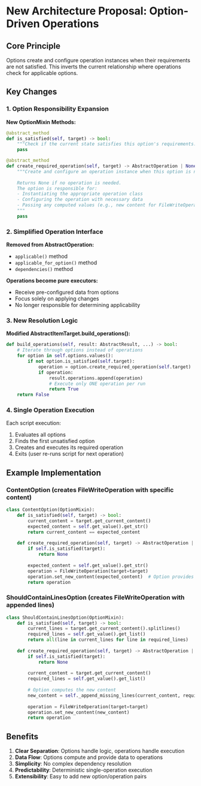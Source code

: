 # New Architecture Proposal: Option-Driven Operations

## Core Principle

Options create and configure operation instances when their requirements are not satisfied. This inverts the current relationship where operations check for applicable options.

## Key Changes

### 1. Option Responsibility Expansion

**New OptionMixin Methods:**
```python
@abstract_method
def is_satisfied(self, target) -> bool:
    """Check if the current state satisfies this option's requirements."""
    pass

@abstract_method  
def create_required_operation(self, target) -> AbstractOperation | None:
    """Create and configure an operation instance when this option is not satisfied.
    
    Returns None if no operation is needed.
    The option is responsible for:
    - Instantiating the appropriate operation class
    - Configuring the operation with necessary data
    - Passing any computed values (e.g., new content for FileWriteOperation)
    """
    pass
```

### 2. Simplified Operation Interface

**Removed from AbstractOperation:**
- `applicable()` method
- `applicable_for_option()` method  
- `dependencies()` method

**Operations become pure executors:**
- Receive pre-configured data from options
- Focus solely on applying changes
- No longer responsible for determining applicability

### 3. New Resolution Logic

**Modified AbstractItemTarget.build_operations():**
```python
def build_operations(self, result: AbstractResult, ...) -> bool:
    # Iterate through options instead of operations
    for option in self.options.values():
        if not option.is_satisfied(self.target):
            operation = option.create_required_operation(self.target)
            if operation:
                result.operations.append(operation)
                # Execute only ONE operation per run
                return True
    return False
```

### 4. Single Operation Execution

Each script execution:
1. Evaluates all options
2. Finds the first unsatisfied option
3. Creates and executes its required operation
4. Exits (user re-runs script for next operation)

## Example Implementation

### ContentOption (creates FileWriteOperation with specific content)

```python
class ContentOption(OptionMixin):
    def is_satisfied(self, target) -> bool:
        current_content = target.get_current_content()
        expected_content = self.get_value().get_str()
        return current_content == expected_content
    
    def create_required_operation(self, target) -> AbstractOperation | None:
        if self.is_satisfied(target):
            return None
            
        expected_content = self.get_value().get_str()
        operation = FileWriteOperation(target=target)
        operation.set_new_content(expected_content)  # Option provides the content
        return operation
```

### ShouldContainLinesOption (creates FileWriteOperation with appended lines)

```python
class ShouldContainLinesOption(OptionMixin):
    def is_satisfied(self, target) -> bool:
        current_lines = target.get_current_content().splitlines()
        required_lines = self.get_value().get_list()
        return all(line in current_lines for line in required_lines)
    
    def create_required_operation(self, target) -> AbstractOperation | None:
        if self.is_satisfied(target):
            return None
            
        current_content = target.get_current_content()
        required_lines = self.get_value().get_list()
        
        # Option computes the new content
        new_content = self._append_missing_lines(current_content, required_lines)
        
        operation = FileWriteOperation(target=target)
        operation.set_new_content(new_content)
        return operation
```

## Benefits

1. **Clear Separation**: Options handle logic, operations handle execution
2. **Data Flow**: Options compute and provide data to operations
3. **Simplicity**: No complex dependency resolution
4. **Predictability**: Deterministic single-operation execution
5. **Extensibility**: Easy to add new option/operation pairs
